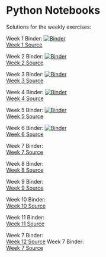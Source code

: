 # Python Notebooks

Solutions for the weekly exercises:

Week 1 Binder: [![Binder](https://mybinder.org/badge_logo.svg)](https://mybinder.org/v2/gh/Paepke-cph/PythonNotebooks.git/master?filepath=week1%2F01-Exercise-Solution.ipynb)
<br>
[Week 1 Source](https://github.com/Paepke-cph/PythonNotebooks/tree/master/week1)

Week 2 Binder: [![Binder](https://mybinder.org/badge_logo.svg)](https://mybinder.org/v2/gh/Paepke-cph/PythonNotebooks.git/master?filepath=week2%2F02-Exercise-Solution.ipynb)
<br>
[Week 2 Source](https://github.com/Paepke-cph/PythonNotebooks/tree/master/week2)

Week 3 Binder: [![Binder](https://mybinder.org/badge_logo.svg)](https://mybinder.org/v2/gh/Paepke-cph/PythonNotebooks.git/master?filepath=week3%2F03-Exercise-Solution.ipynb)
<br>
[Week 3 Source](https://github.com/Paepke-cph/PythonNotebooks/tree/master/week3)

Week 4 Binder: [![Binder](https://mybinder.org/badge_logo.svg)](https://mybinder.org/v2/gh/Paepke-cph/PythonNotebooks.git/master?filepath=week4%2F04-Exercise-Solution.ipynb)
<br>
[Week 4 Source](https://github.com/Paepke-cph/PythonNotebooks/tree/master/week4)

Week 5 Binder: [![Binder](https://mybinder.org/badge_logo.svg)](https://mybinder.org/v2/gh/Paepke-cph/PythonNotebooks/master?filepath=week5%2F05-Exercise.ipynb)
<br>
[Week 5 Source](https://github.com/Paepke-cph/PythonNotebooks/tree/master/week5)

Week 6 Binder: [![Binder](https://mybinder.org/badge_logo.svg)](https://mybinder.org/v2/gh/Paepke-cph/PythonNotebooks/master?filepath=week6%2F06-Exercise.ipynb)
<br>
[Week 6 Source](https://github.com/Paepke-cph/PythonNotebooks/tree/master/week6)


Week 7 Binder:
<br>
[Week 7 Source](https://github.com/Paepke-cph/PythonNotebooks/tree/master/week7)

Week 8 Binder:
<br>
[Week 8 Source](https://github.com/Paepke-cph/PythonNotebooks/tree/master/week8)

Week 9 Binder:
<br>
[Week 9 Source](https://github.com/Paepke-cph/PythonNotebooks/tree/master/week9)

Week 10 Binder:
<br>
[Week 10 Source](https://github.com/Paepke-cph/PythonNotebooks/tree/master/week10)

Week 11 Binder:
<br>
[Week 11 Source](https://github.com/Paepke-cph/PythonNotebooks/tree/master/week11)

Week 7 Binder:
<br>
[Week 12 Source](https://github.com/Paepke-cph/PythonNotebooks/tree/master/week12)
Week 7 Binder:
<br>
[Week 7 Source](https://github.com/Paepke-cph/PythonNotebooks/tree/master/week7)
